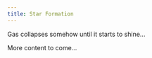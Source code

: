 ```yaml
---
title: Star Formation
---
```


Gas collapses somehow until it starts to shine...

More content to come...
